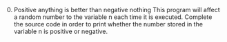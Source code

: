 0. Positive anything is better than negative nothing
This program will affect a random number to the variable n each time it is executed. Complete the source code in order to print whether the number stored in the variable n is positive or negative.


